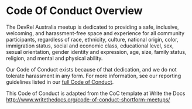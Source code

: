# Code Of Conduct Overview

The DevRel Australia meetup is dedicated to providing a safe, inclusive, welcoming, and harassment-free space and experience for all community participants, regardless of race, ethnicity, culture, national origin, color, immigration status, social and economic class, educational level, sex, sexual orientation, gender identity and expression, age, size, family status, religion, and mental and physical ability.

Our Code of Conduct exists because of that dedication, and we do not tolerate harassment in any form. For more information, see our reporting guidelines listed in our [full Code of Conduct](./CoC.md).

This Code of Conduct is adapted from the CoC template at Write the Docs http://www.writethedocs.org/code-of-conduct-shortform-meetups/
